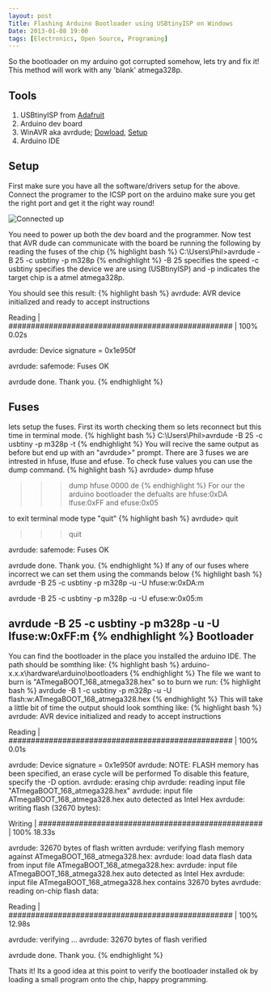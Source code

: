 ```yaml
---
layout: post
Title: Flashing Arduino Bootloader using USBtinyISP on Windows
Date: 2013-01-08 19:00  
tags: [Electronics, Open Source, Programing]
---
```


So the bootloader on my arduino got corrupted somehow, lets try and fix it! This method will work with any 'blank' atmega328p.

Tools
-----

1.  USBtinyISP from [Adafruit](http://www.ladyada.net/make/usbtinyisp/)
2.  Arduino dev board
3.  WinAVR aka avrdude; [Dowload](http://sourceforge.net/projects/winavr/), [Setup](http://www.ladyada.net/learn/avr/setup-win.html)
4.  Arduino IDE

Setup
-----

First make sure you have all the software/drivers setup for the above. Connect the programer to the ICSP port on the arduino make sure you get the right port and get it the right way round!

![Connected up](https://dl.dropbox.com/u/78443198/apps/scriptogram/icsp.jpg)

You need to power up both the dev board and the programmer. Now test that AVR dude can communicate with the board be running the following by reading the fuses of the chip
{% highlight bash %}
C:\Users\Phil>avrdude -B 25 -c usbtiny -p m328p
{% endhighlight %}
-B 25 specifies the speed -c usbtiny specifies the device we are using (USBtinyISP) and -p indicates the target chip is a atmel atmega328p.

You should see this result:
{% highlight bash %}
avrdude: AVR device initialized and ready to accept instructions

Reading | ################################################## | 100% 0.02s

avrdude: Device signature = 0x1e950f

avrdude: safemode: Fuses OK

avrdude done.  Thank you.
{% endhighlight %}

Fuses
-----

lets setup the fuses. First its worth checking them so lets reconnect but this time in terminal mode.
{% highlight bash %}
C:\Users\Phil>avrdude -B 25 -c usbtiny -p m328p -t
{% endhighlight %}
You will recive the same output as before but end up with an "avrdude>" prompt. There are 3 fuses we are intrested in hfuse, lfuse and efuse. To check fuse values you can use the dump command.
{% highlight bash %}
avrdude> dump hfuse
>>> dump hfuse
0000  de
{% endhighlight %}
For our the arduino bootloader the defualts are hfuse:0xDA lfuse:0xFF and efuse:0x05

to exit terminal mode type "quit"
{% highlight bash %}
avrdude> quit
>>> quit

avrdude: safemode: Fuses OK

avrdude done.  Thank you.
{% endhighlight %}
If any of our fuses where incorrect we can set them using the commands below
{% highlight bash %}
avrdude -B 25 -c usbtiny -p m328p -u -U hfuse:w:0xDA:m

avrdude -B 25 -c usbtiny -p m328p -u -U efuse:w:0x05:m

avrdude -B 25 -c usbtiny -p m328p -u -U lfuse:w:0xFF:m
{% endhighlight %}
Bootloader
----------

You can find the bootloader in the place you installed the arduino IDE. The path should be somthing like:
{% highlight bash %}
arduino-x.x.x\hardware\arduino\bootloaders
{% endhighlight %}
The file we want to burn is "ATmegaBOOT_168_atmega328.hex" so to burn we run:
{% highlight bash %}
avrdude -B 1 -c usbtiny -p m328p -u -U flash:w:ATmegaBOOT_168_atmega328.hex
{% endhighlight %}
This will take a little bit of time the output should look somthing like:
{% highlight bash %}
avrdude: AVR device initialized and ready to accept instructions

Reading | ################################################## | 100% 0.01s

avrdude: Device signature = 0x1e950f
avrdude: NOTE: FLASH memory has been specified, an erase cycle will be performed
         To disable this feature, specify the -D option.
avrdude: erasing chip
avrdude: reading input file "ATmegaBOOT_168_atmega328.hex"
avrdude: input file ATmegaBOOT_168_atmega328.hex auto detected as Intel Hex
avrdude: writing flash (32670 bytes):

Writing | ################################################## | 100% 18.33s



avrdude: 32670 bytes of flash written
avrdude: verifying flash memory against ATmegaBOOT_168_atmega328.hex:
avrdude: load data flash data from input file ATmegaBOOT_168_atmega328.hex:
avrdude: input file ATmegaBOOT_168_atmega328.hex auto detected as Intel Hex
avrdude: input file ATmegaBOOT_168_atmega328.hex contains 32670 bytes
avrdude: reading on-chip flash data:

Reading | ################################################## | 100% 12.98s



avrdude: verifying ...
avrdude: 32670 bytes of flash verified

avrdude done.  Thank you.
{% endhighlight %}

Thats it! Its a good idea at this point to verify the bootloader installed ok by loading a small program onto the chip, happy programming.
